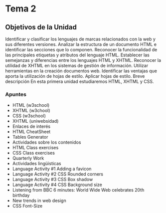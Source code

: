 # Tema 2

## Objetivos de la Unidad

Identificar y clasificar los lenguajes de marcas relacionados con la web y sus diferentes versiones.
Analizar la estructura de un documento HTML e identificar las secciones que lo componen.
Reconocer la funcionalidad de las principales etiquetas y atributos del lenguaje HTML.
Establecer las semejanzas y diferencias entre los lenguajes HTML y XHTML.
Reconocer la utilidad de XHTML en los sistemas de gestión de información.
Utilizar herramientas en la creación documentos web.
Identificar las ventajas que aporta la utilización de hojas de estilo.
Aplicar hojas de estilo.
Breve descripción
En esta primera unidad estudiaremos HTML, XHTML y CSS.

### Apuntes

* HTML (w3school)
* XHTML (w3chool)
* CSS (w3school)
* XHTML (uniwebsidad)
* Enlaces de interés
* HTML CheatSheet
* Tables Generator
* Actividades sobre los contenidos
* HTML Class exercises
* CSS Class exercises
* Quarterly Work
* Actividades lingüísticas
* Language Activity #1 Adding a favicon
* Language Activity #2 CSS Rounded corners
* Language Activity #3 CSS Box shadow
* Language Activity #4 CSS Background size
* Listening from BBC 6 minutes: World Wide Web celebrates 20th birthday
* New trends in web design
* CSS Font-Size
